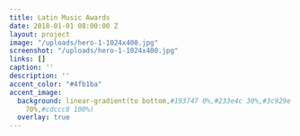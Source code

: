 ```yaml
---
title: Latin Music Awards
date: 2018-01-01 08:00:00 Z
layout: project
image: "/uploads/hero-1-1024x400.jpg"
screenshot: "/uploads/hero-1-1024x400.jpg"
links: []
caption: ''
description: ''
accent_color: "#4fb1ba"
accent_image:
  background: linear-gradient(to bottom,#193747 0%,#233e4c 30%,#3c929e 50%,#d5d5d4
    70%,#cdccc8 100%)
  overlay: true
---
```


